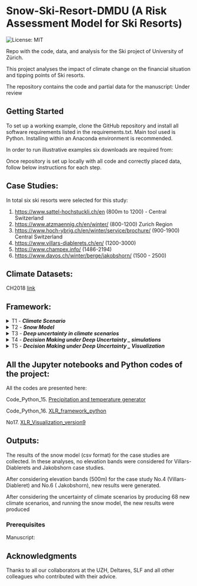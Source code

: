 # Snow-Ski-Resort-DMDU (A Risk Assessment Model for Ski Resorts)
![License: MIT](https://img.shields.io/badge/License-MIT-yellow.svg)

Repo with the code, data, and analysis for the Ski project of University of Zürich.

This project analyses the impact of climate change on the financial situation and tipping points of Ski resorts.

The repository contains the code and partial data for the manuscript:
Under review

## Getting Started
To set up a working example, clone the GitHub repository and install all software requirements listed in the requirements.txt. Main tool used is Python. Installing within an Anaconda environment is recommended.

In order to run illustrative examples six downloads are required from:

Once repository is set up locally with all code and correctly placed data, follow below instructions for each step.

## Case Studies:
In total six ski resorts were selected for this study:

1. https://www.sattel-hochstuckli.ch/en  (800m to 1200) - Central Switzerland
2. https://www.atzmaennig.ch/en/winter/  (800-1200) Zurich Region
3. https://www.hoch-ybrig.ch/en/winter/service/brochure/  (900-1900) Central Switzerland
4. https://www.villars-diablerets.ch/en/ (1200-3000)
5. https://www.champex.info/ (1486-2194)
6. https://www.davos.ch/winter/berge/jakobshorn/ (1500 - 2500)


## Climate Datasets:
CH2018 [link](https://www.nccs.admin.ch/nccs/en/home/the-nccs/priority-themes/ch2018-climate-scenarios.html)


## Framework:
<details>
<summary>T1 - <i><b>Climate Scenario</b></i></summary>

### Topics
`CH2018`

In this task, the data of located climate grids inside each Ski resorts are extracted from CH2018 datasets.

###  Literature
CH2018 "Switzerland CH2018 climate scenarios" [here](https://www.nccs.admin.ch/nccs/en/home/the-nccs/priority-themes/ch2018-climate-scenarios.html)
</details>


<details>
<summary>T2 - <i><b>Snow Model</b></i></summary>

### Topics
`Snow model` `Ablation` `Accumulation`

In this task, a modular grid-based snow model was developed. The current model consists of Ablation, and Accumulation modules, with the possibility of adding new modules in the future. The main

###  Literature
Marty (2017) "How much can we save? Impact of different emission scenarios on future snow cover in the Alps" [link](https://www.the-cryosphere.net/11/517/2017/)

Farinotti (2012) "Runoff evolution in the Swiss Alps: projections for selected high-alpine catchments based on ENSEMBLES scenarios" [link](https://onlinelibrary.wiley.com/doi/abs/10.1002/hyp.8276)

Huss (2008a) "Determination of the seasonal mass balance of four Alpine glaciers since 1865" [link](https://agupubs.onlinelibrary.wiley.com/doi/full/10.1029/2007JF000803)

Huss (2008b) "Modelling runoff from highly glacierized alpine drainage basins in a changing climate" [link](https://onlinelibrary.wiley.com/doi/10.1002/hyp.7055)

Hock (2005)"Glacier melt: a review of processes and their modelling" [link](https://journals.sagepub.com/doi/10.1191/0309133305pp453ra)

</details>

<details>
<summary>T3 - <i><b>Deep uncertainty in climate scenarios</b></i></summary>

### Topics
`Deep Uncertainty`

In this task a python code was developed to produce new climate scenarios based on CH2018 dataset

###  Literature
van Ginkel et al (2020), "Climate change induced socio-economic tipping points" [link](https://iopscience.iop.org/article/10.1088/1748-9326/ab6395)

Kwakkel (2017), "The Exploratory Modeling Workbench: An open source toolkit for exploratory modeling, scenario discovery, and (multi-objective) robust decision making"  [link](https://www.sciencedirect.com/science/article/pii/S1364815217301251)

Damm et al (2014), "Does artificial snow production pay under future climate conditions?"[link](https://www.sciencedirect.com/science/article/abs/pii/S0261517714000107?via%3Dihub)
###  Notebooks
Code_Python_15. [Precipitation and temperature generator](tmp_pcp_Generator.py)

</details>

<details>
<summary>T4 - <i><b>Decision Making under Deep Uncertainty _ simulations</b></i></summary>

### Topics
`Deep Uncertainty` `Decision Making`

In this task, a python code will be developed to connect our existing notebooks (No.1, No.4) to the Exploratory Modelling and Analysis (EMA) Workbench [here](https://emaworkbench.readthedocs.io/en/latest/)

###  Literature
van Ginkel et al (2020), "Climate change induced socio-economic tipping points" [link](https://iopscience.iop.org/article/10.1088/1748-9326/ab6395)

Kwakkel (2017), "The Exploratory Modeling Workbench: An open source toolkit for exploratory modeling, scenario discovery, and (multi-objective) robust decision making"  [link](https://www.sciencedirect.com/science/article/pii/S1364815217301251)

Damm et al (2014), "Does artificial snow production pay under future climate conditions?"[link](https://www.sciencedirect.com/science/article/abs/pii/S0261517714000107?via%3Dihub)

###  Notebooks
Code_Python_16. [XLR_framework_python](XLR_Framework_setup1.py)

</details>

<details>
<summary>T5 - <i><b>Decision Making under Deep Uncertainty _ Visualization</b></i></summary>

###  Literature

###  Notebooks
No17. [XLR_Visualization_version9](snow_model_vcloned_v9_randomness_case3_Hoch_Ybrigh_setup1.ipynb)

</details>

## All the Jupyter notebooks and Python codes of the project:
All the codes are presented here:

Code_Python_15. [Precipitation and temperature generator](tmp_pcp_Generator.py)

Code_Python_16. [XLR_framework_python](XLR_Framework_setup1.py)

No17. [XLR_Visualization_version9](snow_model_vcloned_v9_randomness_case3_Hoch_Ybrigh_setup1.ipynb)


## Outputs:
The results of the snow model (csv format) for the case studies are collected. In these analyses, no elevation bands were considered for Villars-Diablerets and Jakobshorn case studies.

After considering elevation bands (500m) for the case study No.4 (Villars-Diableret) and No.6 ( Jakobshorn), new results were generated.

After considering the uncertainty of climate scenarios by producing 68 new climate scenarios, and running the snow model, the new results were produced


### Prerequisites

Manuscript:

## Acknowledgments

Thanks to all our collaborators at the UZH, Deltares, SLF and all other colleagues who contributed with their advice.
